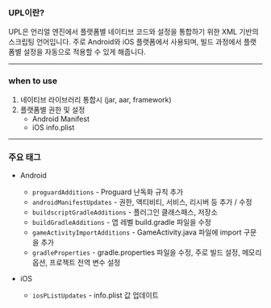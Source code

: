 
### UPL이란?

UPL은 언리얼 엔진에서 플랫폼별 네이티브 코드와 설정을 통합하기 위한 XML 기반의 스크립팅 언어입니다. 주로 Android와 iOS 플랫폼에서 사용되며, 빌드 과정에서 플랫폼별 설정을 자동으로 적용할 수 있게 해줍니다.


---

### when to use

1. 네이티브 라이브러리 통합시 (jar, aar, framework)
2. 플랫폼별 권한 및 설정
	*  Android Manifest
	*  iOS info.plist

---


### 주요 태그


* Android
	* `proguardAdditions` - Proguard 난독화 규칙 추가
	* `androidManifestUpdates` - 권한, 액티비티, 서비스, 리시버 등 추가 / 수정
	*  `buildscriptGradleAdditions` - 플러그인 클래스패스, 저장소
	*  `buildGradleAdditions` - 앱 레벨 build.gradle 파일을 수정
	*  `gameActivityImportAdditions` - GameActivity.java 파일에 import 구문을 추가
	*  `gradleProperties` -  gradle.properties 파일을 수정,  주로 빌드 설정, 메모리 옵션, 프로젝트 전역 변수 설정

* iOS
	* `iosPListUpdates` - info.plist 값 업데이트
